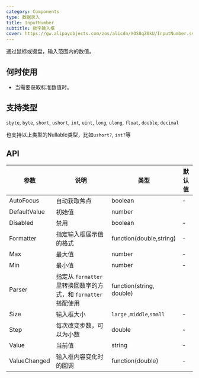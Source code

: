 ```yaml
---
category: Components
type: 数据录入
title: InputNumber
subtitle: 数字输入框
cover: https://gw.alipayobjects.com/zos/alicdn/XOS8qZ0kU/InputNumber.svg
---
```


通过鼠标或键盘，输入范围内的数值。

## 何时使用

- 当需要获取标准数值时。

## 支持类型

`sbyte`, `byte`, `short`, `ushort`, `int`, `uint`, `long`, `ulong`, `float`, `double`, `decimal`

也支持以上类型的Nullable类型，比如`ushort?`, `int?`等

## API

| 参数             | 说明                                         | 类型          | 默认值    |
| ---------------- | -------------------------------------------- | ------------- | --------- |
| AutoFocus | 自动获取焦点                              | boolean        | -         |
| DefaultValue            | 初始值           | number         |
| Disabled            |禁用           | boolean         |-       |
| Formatter |指定输入框展示值的格式      | function(double,string)        | -         |
| Max              | 最大值       | number        | -        |
| Min |  	最小值                            | number        | -         |
| Parser | 指定从 `formatter` 里转换回数字的方式，和 `formatter` 搭配使用        | function(string, double)           |
| Size | 	输入框大小                            | `large` ,`middle`,`small`        | -        |
| Step | 每次改变步数，可以为小数                            | double        | -         |
| Value            |当前值 | string  | -         |
| ValueChanged |输入框内容变化时的回调                     | function(double)        | -        |



